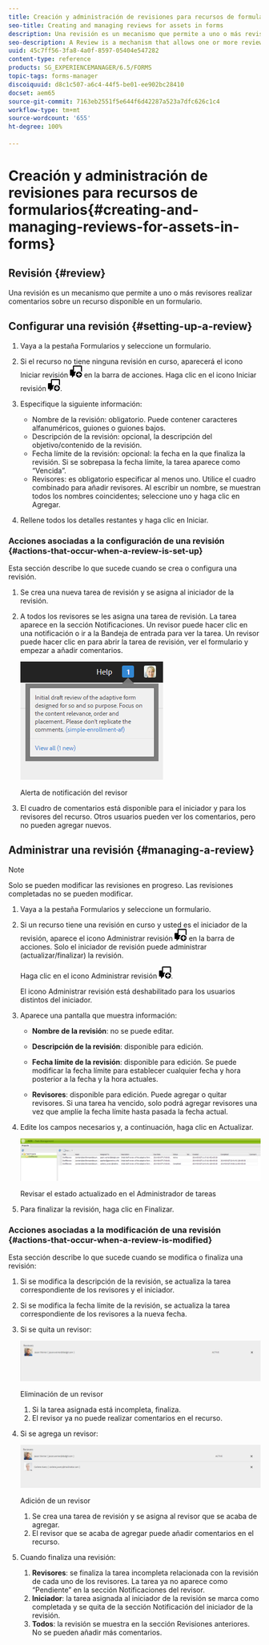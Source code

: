 ```yaml
---
title: Creación y administración de revisiones para recursos de formularios
seo-title: Creating and managing reviews for assets in forms
description: Una revisión es un mecanismo que permite a uno o más revisores realizar comentarios sobre un recurso disponible en un formulario.
seo-description: A Review is a mechanism that allows one or more reviewers to comment on an asset that is available in a form.
uuid: 45c7ff56-3fa8-4a0f-8597-05404e547282
content-type: reference
products: SG_EXPERIENCEMANAGER/6.5/FORMS
topic-tags: forms-manager
discoiquuid: d8c1c507-a6c4-44f5-be01-ee902bc28410
docset: aem65
source-git-commit: 7163eb2551f5e644f6d42287a523a7dfc626c1c4
workflow-type: tm+mt
source-wordcount: '655'
ht-degree: 100%

---
```



# Creación y administración de revisiones para recursos de formularios{#creating-and-managing-reviews-for-assets-in-forms}

## Revisión {#review}

Una revisión es un mecanismo que permite a uno o más revisores realizar comentarios sobre un recurso disponible en un formulario.

## Configurar una revisión {#setting-up-a-review}

1. Vaya a la pestaña Formularios y seleccione un formulario.
1. Si el recurso no tiene ninguna revisión en curso, aparecerá el icono Iniciar revisión ![aem6forms_review_chat_comment](assets/aem6forms_review_chat_comment.png) en la barra de acciones. Haga clic en el icono Iniciar revisión ![aem6forms_review_chat_comment](assets/aem6forms_review_chat_comment.png).
1. Especifique la siguiente información:

   * Nombre de la revisión: obligatorio. Puede contener caracteres alfanuméricos, guiones o guiones bajos.
   * Descripción de la revisión: opcional, la descripción del objetivo/contenido de la revisión.
   * Fecha límite de la revisión: opcional: la fecha en la que finaliza la revisión. Si se sobrepasa la fecha límite, la tarea aparece como “Vencida”.
   * Revisores: es obligatorio especificar al menos uno. Utilice el cuadro combinado para añadir revisores. Al escribir un nombre, se muestran todos los nombres coincidentes; seleccione uno y haga clic en Agregar.

1. Rellene todos los detalles restantes y haga clic en Iniciar.

### Acciones asociadas a la configuración de una revisión {#actions-that-occur-when-a-review-is-set-up}

Esta sección describe lo que sucede cuando se crea o configura una revisión.

1. Se crea una nueva tarea de revisión y se asigna al iniciador de la revisión.
1. A todos los revisores se les asigna una tarea de revisión. La tarea aparece en la sección Notificaciones. Un revisor puede hacer clic en una notificación o ir a la Bandeja de entrada para ver la tarea. Un revisor puede hacer clic en para abrir la tarea de revisión, ver el formulario y empezar a añadir comentarios.

   ![Alerta de notificación del revisor](assets/noti.png)

   Alerta de notificación del revisor

1. El cuadro de comentarios está disponible para el iniciador y para los revisores del recurso. Otros usuarios pueden ver los comentarios, pero no pueden agregar nuevos.

## Administrar una revisión {#managing-a-review}

>[!NOTE]
>
>Solo se pueden modificar las revisiones en progreso. Las revisiones completadas no se pueden modificar.

1. Vaya a la pestaña Formularios y seleccione un formulario.

1. Si un recurso tiene una revisión en curso y usted es el iniciador de la revisión, aparece el icono Administrar revisión ![aem6forms_review_chat_comment](assets/aem6forms_review_chat_comment.png) en la barra de acciones. Solo el iniciador de revisión puede administrar (actualizar/finalizar) la revisión.

   Haga clic en el icono Administrar revisión ![aem6forms_review_chat_comment](assets/aem6forms_review_chat_comment.png).

   El icono Administrar revisión está deshabilitado para los usuarios distintos del iniciador.

1. Aparece una pantalla que muestra información:

   * **Nombre de la revisión**: no se puede editar.

   * **Descripción de la revisión**: disponible para edición.

   * **Fecha límite de la revisión**: disponible para edición. Se puede modificar la fecha límite para establecer cualquier fecha y hora posterior a la fecha y la hora actuales.

   * **Revisores**: disponible para edición. Puede agregar o quitar revisores. Si una tarea ha vencido, solo podrá agregar revisores una vez que amplíe la fecha límite hasta pasada la fecha actual.

1. Edite los campos necesarios y, a continuación, haga clic en Actualizar.

   ![Revisar el estado actualizado en el Administrador de tareas](assets/tskmgr.png)

   Revisar el estado actualizado en el Administrador de tareas

1. Para finalizar la revisión, haga clic en Finalizar.

### Acciones asociadas a la modificación de una revisión {#actions-that-occur-when-a-review-is-modified}

Esta sección describe lo que sucede cuando se modifica o finaliza una revisión:

1. Si se modifica la descripción de la revisión, se actualiza la tarea correspondiente de los revisores y el iniciador.
1. Si se modifica la fecha límite de la revisión, se actualiza la tarea correspondiente de los revisores a la nueva fecha.

1. Si se quita un revisor:

   ![Eliminación de un revisor](assets/removeduser.png)

   Eliminación de un revisor

   1. Si la tarea asignada está incompleta, finaliza.
   1. El revisor ya no puede realizar comentarios en el recurso.

1. Si se agrega un revisor:

   ![Adición de un revisor](assets/addedreviewer.png)

   Adición de un revisor

   1. Se crea una tarea de revisión y se asigna al revisor que se acaba de agregar.
   1. El revisor que se acaba de agregar puede añadir comentarios en el recurso.

1. Cuando finaliza una revisión:

   1. **Revisores**: se finaliza la tarea incompleta relacionada con la revisión de cada uno de los revisores. La tarea ya no aparece como “Pendiente” en la sección Notificaciones del revisor.
   1. **Iniciador**: la tarea asignada al iniciador de la revisión se marca como completada y se quita de la sección Notificación del iniciador de la revisión.
   1. **Todos**: la revisión se muestra en la sección Revisiones anteriores. No se pueden añadir más comentarios.

